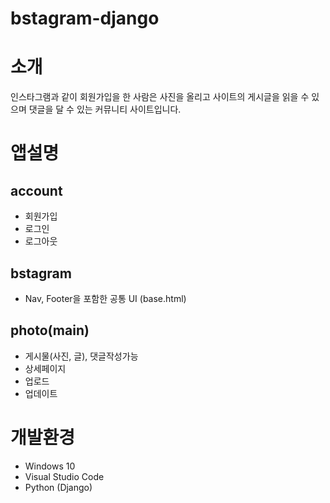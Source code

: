 # bstagram-django


# 소개	
인스타그램과 같이  회원가입을 한 사람은 사진을 올리고 사이트의 게시글을 읽을 수 있으며 댓글을 달 수 있는 커뮤니티 사이트입니다.


# 앱설명
## account
 - 회원가입
 - 로그인
 - 로그아웃

## bstagram
- Nav, Footer을 포함한 공통 UI (base.html)

## photo(main)
- 게시물(사진, 글), 댓글작성가능
- 상세페이지
- 업로드
- 업데이트



# 개발환경

 - Windows 10
 - Visual Studio Code
 - Python (Django)
